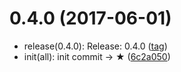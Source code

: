 <a name="0.4.0"></a>
# 0.4.0 (2017-06-01)

* release(0.4.0): Release: 0.4.0 ([tag](https://github.com/ctr-lang/ctr/releases/tag/0.4.0))
* init(all): init commit → ★ ([6c2a050](https://github.com/ctr-lang/ctr/commit/6c2a050))



